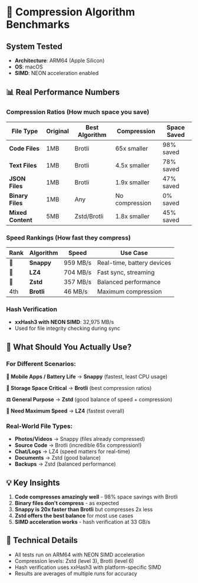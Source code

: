 # 🚀 Compression Algorithm Benchmarks

## System Tested
- **Architecture**: ARM64 (Apple Silicon)
- **OS**: macOS
- **SIMD**: NEON acceleration enabled

## 📊 Real Performance Numbers

### Compression Ratios (How much space you save)

| File Type | Original | Best Algorithm | Compression | Space Saved |
|-----------|----------|----------------|-------------|-------------|
| **Code Files** | 1MB | Brotli | 65x smaller | 98% saved |
| **Text Files** | 1MB | Brotli | 4.5x smaller | 78% saved |
| **JSON Files** | 1MB | Brotli | 1.9x smaller | 47% saved |
| **Binary Files** | 1MB | Any | No compression | 0% saved |
| **Mixed Content** | 5MB | Zstd/Brotli | 1.8x smaller | 45% saved |

### Speed Rankings (How fast they compress)

| Rank | Algorithm | Speed | Use Case |
|------|-----------|-------|----------|
| 🥇 | **Snappy** | 959 MB/s | Real-time, battery devices |
| 🥈 | **LZ4** | 704 MB/s | Fast sync, streaming |
| 🥉 | **Zstd** | 357 MB/s | Balanced performance |
| 4th | **Brotli** | 46 MB/s | Maximum compression |

### Hash Verification
- **xxHash3 with NEON SIMD**: 32,975 MB/s
- Used for file integrity checking during sync

## 🎯 What Should You Actually Use?

### For Different Scenarios:

**📱 Mobile Apps / Battery Life**
→ **Snappy** (fastest, least CPU usage)

**💾 Storage Space Critical**
→ **Brotli** (best compression ratios)

**⚖️ General Purpose**
→ **Zstd** (good balance of speed + compression)

**🚀 Need Maximum Speed**
→ **LZ4** (fastest overall)

### Real-World File Types:

- **Photos/Videos** → Snappy (files already compressed)
- **Source Code** → Brotli (incredible 65x compression!)
- **Chat/Logs** → LZ4 (speed matters for real-time)
- **Documents** → Zstd (good balance)
- **Backups** → Zstd (balanced performance)

## 💡 Key Insights

1. **Code compresses amazingly well** - 98% space savings with Brotli
2. **Binary files don't compress** - as expected
3. **Snappy is 20x faster than Brotli** but compresses 2x less
4. **Zstd offers the best balance** for most use cases
5. **SIMD acceleration works** - hash verification at 33 GB/s

## 🔧 Technical Details

- All tests run on ARM64 with NEON SIMD acceleration
- Compression levels: Zstd (level 3), Brotli (level 6)
- Hash verification uses xxHash3 with platform-specific SIMD
- Results are averages of multiple runs for accuracy